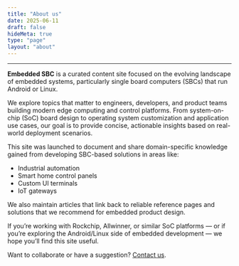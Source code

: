 ```yaml
---
title: "About us"
date: 2025-06-11
draft: false
hideMeta: true
type: "page"
layout: "about"
---
```


---
**Embedded SBC** is a curated content site focused on the evolving landscape of embedded systems, particularly single board computers (SBCs) that run Android or Linux.

We explore topics that matter to engineers, developers, and product teams building modern edge computing and control platforms. From system-on-chip (SoC) board design to operating system customization and application use cases, our goal is to provide concise, actionable insights based on real-world deployment scenarios.

This site was launched to document and share domain-specific knowledge gained from developing SBC-based solutions in areas like:

- Industrial automation
- Smart home control panels
- Custom UI terminals
- IoT gateways

We also maintain articles that link back to reliable reference pages and solutions that we recommend for embedded product design.

If you’re working with Rockchip, Allwinner, or similar SoC platforms — or if you’re exploring the Android/Linux side of embedded development — we hope you’ll find this site useful.

Want to collaborate or have a suggestion? [Contact us](/contact/).
